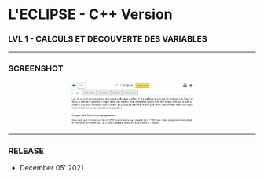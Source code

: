 # L'ECLIPSE - C++ Version
### LVL 1 - CALCULS ET DECOUVERTE DES VARIABLES

---
### **SCREENSHOT**

<div align="center">
    <img
        src="https://github.com/Ayckinn/CPP/blob/main/FRANCE_IOI/LEVEL_01/3_Calculs_et_variables/02_eclipse/todo.png"
        alt="DEMO"
        style="width:50%">
</div>

---
### **RELEASE**

- December 05' 2021